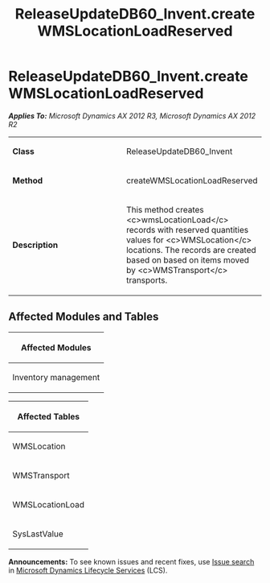 ﻿---
title: ReleaseUpdateDB60_Invent.createWMSLocationLoadReserved
TOCTitle: ReleaseUpdateDB60_Invent.createWMSLocationLoadReserved
ms:assetid: fdadc266-b72b-420c-5a46-4642d2b5eb6c
ms:mtpsurl: https://msdn.microsoft.com/en-us/library/JJ720172(v=AX.60)
ms:contentKeyID: 49712477
ms.date: 05/18/2015
mtps_version: v=AX.60
---

# ReleaseUpdateDB60\_Invent.createWMSLocationLoadReserved 


_**Applies To:** Microsoft Dynamics AX 2012 R3, Microsoft Dynamics AX 2012 R2_

<table>
<colgroup>
<col style="width: 50%" />
<col style="width: 50%" />
</colgroup>
<tbody>
<tr class="odd">
<td><p><strong>Class</strong></p></td>
<td><p>ReleaseUpdateDB60_Invent</p></td>
</tr>
<tr class="even">
<td><p><strong>Method</strong></p></td>
<td><p>createWMSLocationLoadReserved</p></td>
</tr>
<tr class="odd">
<td><p><strong>Description</strong></p></td>
<td><p>This method creates &lt;c&gt;wmsLocationLoad&lt;/c&gt; records with reserved quantities values for &lt;c&gt;WMSLocation&lt;/c&gt; locations. The records are created based on based on items moved by &lt;c&gt;WMSTransport&lt;/c&gt; transports.</p></td>
</tr>
</tbody>
</table>


## Affected Modules and Tables

<table>
<colgroup>
<col style="width: 100%" />
</colgroup>
<thead>
<tr class="header">
<th><p>Affected Modules</p></th>
</tr>
</thead>
<tbody>
<tr class="odd">
<td><p>Inventory management</p></td>
</tr>
</tbody>
</table>


<table>
<colgroup>
<col style="width: 100%" />
</colgroup>
<thead>
<tr class="header">
<th><p>Affected Tables</p></th>
</tr>
</thead>
<tbody>
<tr class="odd">
<td><p>WMSLocation</p></td>
</tr>
<tr class="even">
<td><p>WMSTransport</p></td>
</tr>
<tr class="odd">
<td><p>WMSLocationLoad</p></td>
</tr>
<tr class="even">
<td><p>SysLastValue</p></td>
</tr>
</tbody>
</table>

  
**Announcements:** To see known issues and recent fixes, use [Issue search](http://go.microsoft.com/fwlink/?linkid=389258) in [Microsoft Dynamics Lifecycle Services](http://go.microsoft.com/fwlink/?linkid=306505) (LCS).

